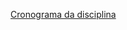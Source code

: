 
[Cronograma da disciplina](https://docs.google.com/spreadsheets/d/1H5rFS7iCE-n6U4idXpG8AQ7-ox6Sv5ZpdFbo1hIjK9Y/edit#gid=0)
<br />
